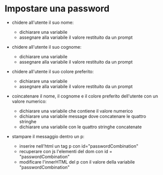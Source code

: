 # Impostare una password

- chidere all'utente il suo nome:
  - dichiarare una variabile
  - assegnare alla variabile il valore restituito da un prompt

- chidere all'utente il suo cognome:
  - dichiarare una variabile
  - assegnare alla variabile il valore restituito da un prompt

- chidere all'utente il suo colore preferito:
  - dichiarare una variabile
  - assegnare alla variabile il valore restituito da un prompt

- coincatenare il nome, il cognome e il colore preferito dell'utente con un valore numerico:
  - dichiarare una variabile che contiene il valore numerico
  - dichiarare una variabile message dove concatenare le quattro stringhe
  - dichiarare una variabile con le quattro stringhe concatenate

- stampare il messaggio dentro un p:
  - inserire nell'html un tag p con id="passwordCombination"
  - recuperare con js l'elementi del dom con id = "passwordCombination"
  - modificare l'innerHTML del p con il valore della variabile "passwordCombination"
